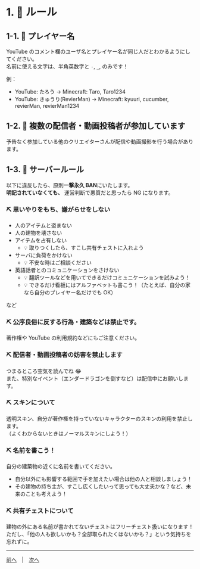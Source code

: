 # 1. 🥒 ルール

## 1-1. 🥒 プレイヤー名

YouTube のコメント欄のユーザ名とプレイヤー名が同じ人だとわかるようにしてください。  
名前に使える文字は、半角英数字と `-`, `_`, のみです！

例：

- YouTube: たろう → Minecraft: Taro, Taro1234
- YouTube: きゅうり(RevierMan) → Minecraft: kyuuri, cucumber, revierMan, revierMan1234

## 1-2. 🥒 複数の配信者・動画投稿者が参加しています

予告なく参加している他のクリエイターさんが配信や動画撮影を行う場合があります。

## 1-3. 🥒 サーバールール

以下に違反したら、原則**一撃永久 BAN**にいたします。  
**明記されていなくても、** 運営判断で悪質だと思ったら NG になります。

### ⛏ 思いやりをもち、嫌がらせをしない

- 人のアイテムと盗まない
- 人の建物を壊さない
- アイテムを占有しない
  - 💡 取りつくしたら、すこし共有チェストに入れよう
- サーバに負荷をかけない
  - 💡 不安な時はご相談ください
- 英語話者とのコミュニケーションをさけない
  - 💡 翻訳ツールなどを用いてできるだけコミュニケーションを試みよう！
  - 💡 できるだけ看板にはアルファベットも書こう！（たとえば、自分の家なら自分のプレイヤー名だけでも OK）

など

### ⛏ 公序良俗に反する行為・建築などは禁止です。

著作権や YouTube の利用規約などにもご注意ください。

### ⛏ 配信者・動画投稿者の妨害を禁止します

つまるところ空気を読んでね 😂  
また、特別なイベント（エンダードラゴンを倒すなど）は配信中にお願いします。

### ⛏ スキンについて

透明スキン、自分が著作権を持っていないキャラクターのスキンの利用を禁止します。  
（よくわからないときはノーマルスキンにしよう！）

### ⛏ 名前を書こう！

自分の建築物の近くに名前を書いてください。

- 自分以外にも影響する範囲で手を加えたい場合は他の人と相談しましょう！
- その建物の持ち主が、すこし広くしたいって思っても大丈夫かな？など、未来のことも考えよう！

### ⛏ 共有チェストについて

建物の外にある名前が書かれてないチェストはフリーチェスト扱いになります！  
ただし、「他の人も欲しいかも？全部取られたくはないかも？」という気持ちを忘れずに。

---

[前へ](./README.md)　|　[次へ](./2-switch.md)
